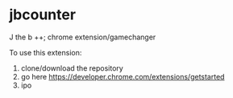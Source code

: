 # jbcounter
J the b ++;
chrome extension/gamechanger

To use this extension:
1. clone/download the repository
2. go here https://developer.chrome.com/extensions/getstarted
3. ipo
